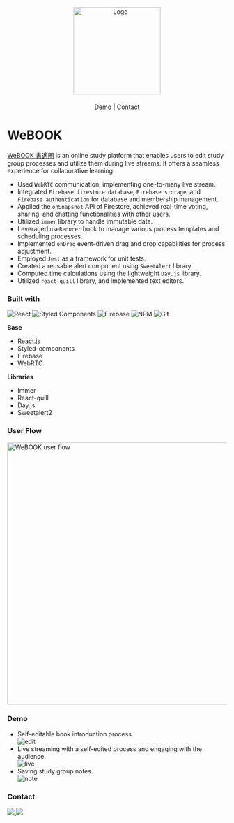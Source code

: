 <div align="center">
  <a href="https://webook-studygroups.web.app/" style="margin-bottom:20px; display:block;">
    <img src="https://github.com/yiting99928/WeBOOK/assets/119116127/4ca2c0f5-f82b-4bcf-907c-438824629602" alt="Logo" width="200px">
  </a>

  <p align="center">
    <a href="https://github.com/yiting99928/WeBOOK#demo">Demo</a>
    |
    <a href="https://github.com/yiting99928/WeBOOK#contact">Contact</a>
  </p>
</div>

# WeBOOK
[WeBOOK 書適圈](https://webook-studygroups.web.app) is an online study platform that enables users to edit study group processes and utilize them during live streams. It offers a seamless experience for collaborative learning.

* Used `WebRTC` communication, implementing one-to-many live stream.
* Integrated `Firebase firestore database`, `Firebase storage`, and `Firebase authentication` for database and membership management.
* Applied the `onSnapshot` API of Firestore, achieved real-time voting, sharing, and chatting functionalities with other users.
* Utilized `immer` library to handle immutable data.
* Leveraged `useReducer` hook to manage various process templates and scheduling processes.
* Implemented `onDrag` event-driven drag and drop capabilities for process adjustment.
* Employed `Jest` as a framework for unit tests.
* Created a reusable alert component using `SweetAlert` library.
* Computed time calculations using the lightweight `Day.js` library.
* Utilized `react-quill` library, and implemented text editors.


### Built with

![React](https://img.shields.io/badge/react-%2320232a.svg?style=for-the-badge&logo=react&logoColor=%2361DAFB) ![Styled Components](https://img.shields.io/badge/styled--components-DB7093?style=for-the-badge&logo=styled-components&logoColor=white) ![Firebase](https://img.shields.io/badge/firebase-ffca28?style=for-the-badge&logo=firebase&logoColor=black) ![NPM](https://img.shields.io/badge/NPM-%23CB3837.svg?style=for-the-badge&logo=npm&logoColor=white) ![Git](https://img.shields.io/badge/git-%23F05033.svg?style=for-the-badge&logo=git&logoColor=white)

**Base**
* React.js
* Styled-components
* Firebase
* WebRTC

**Libraries**
* Immer
* React-quill
* Day.js
* Sweetalert2

### User Flow
<img width="600" alt="WeBOOK user flow" src="https://github.com/yiting99928/WeBOOK/assets/119116127/cd10b4b1-556c-4bb3-9863-0fcd326981dc">

### <a id="demo"></a>Demo
- Self-editable book introduction process.<br>
![edit](https://github.com/yiting99928/WeBOOK/assets/119116127/92b69b7e-2403-40e4-aea4-0a8b405a0c87)
- Live streaming with a self-edited process and engaging with the audience.<br>
![live](https://github.com/yiting99928/WeBOOK/assets/119116127/d3aa39b5-423c-4efe-8a7c-9286ed96299f)
- Saving study group notes.<br>
![note](https://github.com/yiting99928/WeBOOK/assets/119116127/a89fa4ea-657b-4145-a805-150a99495c63)

### <a id="contact"></a>Contact
  <a href="https://www.linkedin.com/in/yiting-yang999628" text-decoration="none">
    <img src="https://img.shields.io/badge/LinkedIn-0077B5?style=for-the-badge&logo=linkedin&logoColor=white" />
  </a>
  <a href="mailto:yitingyang6288@gmail.com">
    <img src="https://img.shields.io/badge/Gmail-D14836?style=for-the-badge&logo=gmail&logoColor=white" />
  </a>
